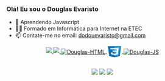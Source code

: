 ### Olá! Eu sou o Douglas Evaristo
- 🌱 Aprendendo Javascript
- 👨‍💻 Formado em Informática para Internet na ETEC
- 📫 Contate-me no email: dodouevaristo@gmail.com
<div align="center">
  <a href="https://github.com/Douglax6">
    
  <img height="180em" src="https://github-readme-stats.vercel.app/api?username=Douglax6&show_icons=true&theme=cobalt&include_all_commits=true&count_private=true"/>
  <img height="180em" src="https://github-readme-stats.vercel.app/api/top-langs/?username=Douglax6&layout=compact&langs_count=7&theme=cobalt"/>

  <img align="center" alt="Douglas-HTML" height="40" width="40" src="https://cdn.pixabay.com/photo/2017/08/05/11/16/logo-2582748_1280.png">
  <img align="center" alt="Douglas-CSS" height="30" width="40" src="https://raw.githubusercontent.com/devicons/devicon/master/icons/css3/css3-original.svg">
  <img align="center" alt="Douglas-JS" height="30" width="50" src="https://fedojo.com/wp-content/uploads/2019/03/logo-javascript-png-html-code-allows-to-embed-javascript-logo-in-your-website-587.png">
    
##
   

<div>
  <a href="https://instagram.com/douglas_tonelloo" target="_blank"><img src="https://img.shields.io/badge/-Instagram-%23E4405F?style=for-the-badge&logo=instagram&logoColor=white" target="_blank"></a>
  <a href = "https://codepen.io/douglax6"><img src="https://camo.githubusercontent.com/e83a6c18dea51940fb9d8f548622a95212beb8a7af530e21b0f0f49cb42c44fa/68747470733a2f2f696d672e736869656c64732e696f2f62616467652f2d436f646570656e2d626c61636b3f7374796c653d666f722d7468652d6261646765266c6f676f3d636f646570656e266c6f676f436f6c6f723d7768697465"></a>
  <a href="https://www.linkedin.com/in/douglas-tonello-evaristo-44141a22a" target="_blank"><img src="https://img.shields.io/badge/-LinkedIn-%230077B5?style=for-the-badge&logo=linkedin&logoColor=white" target="_blank"></a> 
</div>
    
